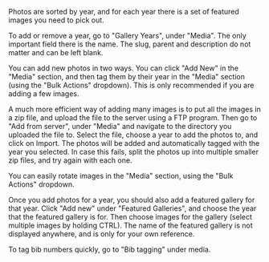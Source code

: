 Photos are sorted by year, and for each year there is a set of featured images you need to pick out.

To add or remove a year, go to "Gallery Years", under "Media". The only important field there is the name. The slug, parent and description do not matter and can be left blank.

You can add new photos in two ways. You can click "Add New" in the "Media" section, and then tag them by their year in the "Media" section (using the "Bulk Actions" dropdown). This is only recommended if you are adding a few images.

A much more efficient way of adding many images is to put all the images in a zip file, and upload the file to the server using a FTP program. Then go to "Add from server", under "Media" and navigate to the directory you uploaded the file to. Select the file, choose a year to add the photos to, and click on Import. The photos will be added and automatically tagged with the year you selected. In case this fails, split the photos up into multiple smaller zip files, and try again with each one.

You can easily rotate images in the "Media" section, using the "Bulk Actions" dropdown.

Once you add photos for a year, you should also add a featured gallery for that year. Click "Add new" under "Featured Galleries", and choose the year that the featured gallery is for. Then choose images for the gallery (select multiple images by holding CTRL). The name of the featured gallery is not displayed anywhere, and is only for your own reference.

To tag bib numbers quickly, go to "Bib tagging" under media.